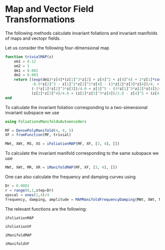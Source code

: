 # Map and Vector Field Transformations

The following methods calculate invariant foliations and invariant manifolds of maps and vectopr fields.

Let us consider the following four-dimensional map
```julia
function trivialMAP(z)
    om1 = 0.12
    om2 = 1
    dm1 = 0.002
    dm2 = 0.003
    return [(exp(dm1)*z[4]*(z[1]^3*z[2] + z[4]^2 + z[4]^4) + 2*z[1]*cos(om1) - 2*z[2]*sin(om1))/(2.0*exp(dm1)),
            -0.5*z[2]^3 - z[1]^2*z[2]^2*z[4] - (3*z[2]*z[3]*z[4])/4. + (z[2]*cos(om1) + z[1]*sin(om1))/exp(dm1),
            (-3*z[1]*z[2]^3*z[3])/4.0 + z[3]^5 - (3*z[1]^3*z[2]*z[4])/4.0 + (z[3]*cos(om2) - z[4]*sin(om2))/exp(dm2),
            (z[2]*z[3]^4)/4.0 + (z[2]*z[3]^3*z[4])/2.0 - z[4]^5 + (z[4]*cos(om2) + z[3]*sin(om2))/exp(dm2)]
end
```
To calculate the invariant foliation corresponding to a two-simensional invariant subspace we use
```julia
using FoliationsManifoldsAutoencoders

MF = DensePolyManifold(4, 4, 5)
XF = fromFunction(MF, trivial)

MWt, XWt, MS, XS = iFoliationMAP(MF, XF, [3, 4], [])
```
To calculate the invariant manifold corresponding to the same subspace we use
```julia
MWt, XWt, MR, XR = iManifoldMAP(MF, XF, [3, 4], [])
```
One can also calculate the frequency and damping curves using
```julia
Dr = 0.0001
r = range(0,1,step=Dr)
opscal = ones(1,4)/4
frequency, damping, amplitude = MAPManifoldFrequencyDamping(MWt, XWt, MR, XR, r, 1.0; output = opscal)
```

The relevant functions are the following:

```@docs
iFoliationMAP
```

```@docs
iFoliationVF
```

```@docs
iManifoldMAP
```

```@docs
iManifoldVF
```
